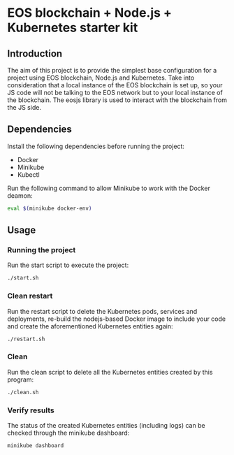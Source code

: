 # EOS blockchain + Node.js + Kubernetes starter kit
## Introduction
The aim of this project is to provide the simplest base configuration for a project using EOS blockchain, Node.js and Kubernetes. Take into consideration that a local instance of the EOS blockchain is set up, so your JS code will not be talking to the EOS network but to your local instance of the blockchain. The eosjs library is used to interact with the blockchain from the JS side.

## Dependencies
Install the following dependencies before running the project:
 - Docker
 - Minikube
 - Kubectl

Run the following command to allow Minikube to work with the Docker deamon:
```bash
eval $(minikube docker-env)
```

## Usage
### Running the project
Run the start script to execute the project:
```bash
./start.sh
```

### Clean restart
Run the restart script to delete the Kubernetes pods, services and deployments, re-build the nodejs-based Docker image to include your code and create the aforementioned Kubernetes entities again:
```bash
./restart.sh
```

### Clean
Run the clean script to delete all the Kubernetes entities created by this program:
```bash
./clean.sh
```

### Verify results
The status of the created Kubernetes entities (including logs) can be checked through the minikube dashboard: 
```bash
minikube dashboard
```
